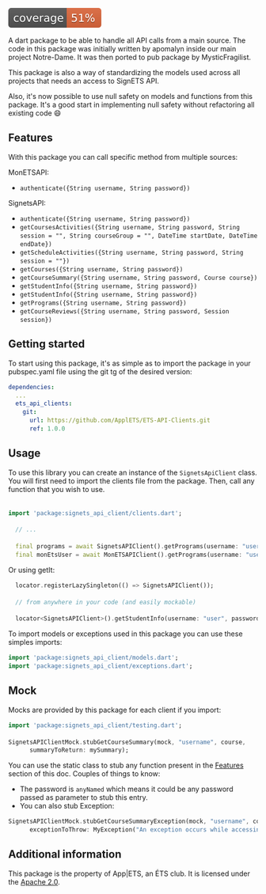 ![Coverage](https://raw.githubusercontent.com/ApplETS/ETS-API-Clients/main/coverage_badge.svg?sanitize=true)

<!-- 
This README describes the package. If you publish this package to pub.dev,
this README's contents appear on the landing page for your package.

For information about how to write a good package README, see the guide for
[writing package pages](https://dart.dev/guides/libraries/writing-package-pages). 

For general information about developing packages, see the Dart guide for
[creating packages](https://dart.dev/guides/libraries/create-library-packages)
and the Flutter guide for
[developing packages and plugins](https://flutter.dev/developing-packages). 
-->

A dart package to be able to handle all API calls from a main source. The code in this package was initially written by apomalyn inside our main project Notre-Dame. It was then ported to pub package by MysticFragilist. 

This package is also a way of standardizing the models used across all projects that needs an access to SignETS API.

Also, it's now possible to use null safety on models and functions from this package. It's a good start in implementing null safety without refactoring all existing code :smile:

## Features
 With this package you can call specific method from multiple sources:

MonETSAPI:
- `authenticate({String username, String password})`

SignetsAPI:
- `authenticate({String username, String password})`
- `getCoursesActivities({String username, String password, String session = "", String courseGroup = "", DateTime startDate, DateTime endDate})`
- `getScheduleActivities({String username, String password, String session = ""})`
- `getCourses({String username, String password})`
- `getCourseSummary({String username, String password, Course course})`
- `getStudentInfo({String username, String password})`
- `getStudentInfo({String username, String password})`
- `getPrograms({String username, String password})`
- `getCourseReviews({String username, String password, Session session})`

## Getting started

To start using this package, it's as simple as to import the package in your pubspec.yaml file using the git tg of the desired version:
```yaml
dependencies:
  ...
  ets_api_clients: 
    git:
      url: https://github.com/ApplETS/ETS-API-Clients.git
      ref: 1.0.0
```

## Usage

To use this library you can create an instance of the `SignetsApiClient` class. You will first need to import the clients file from the package. Then, call any function that you wish to use.

```dart

import 'package:signets_api_client/clients.dart';

  // ...
  
  final programs = await SignetsAPIClient().getPrograms(username: "user", password: "pwd");
  final monEtsUser = await MonETSAPIClient().getPrograms(username: "user", password: "pwd");
```

Or using getIt:
```dart
  locator.registerLazySingleton(() => SignetsAPIClient());
  
  // from anywhere in your code (and easily mockable)
  
  locator<SignetsAPIClient>().getStudentInfo(username: "user", password: "pwd");
```

To import models or exceptions used in this package you can use these simples imports:
```dart
import 'package:signets_api_client/models.dart';
import 'package:signets_api_client/exceptions.dart';
```
## Mock

Mocks are provided by this package for each client if you import:
```dart
import 'package:signets_api_client/testing.dart';

SignetsAPIClientMock.stubGetCourseSummary(mock, "username", course,
      summaryToReturn: mySummary);
```

You can use the static class to stub any function present in the [Features](#Features) section of this doc. Couples of things to know:
- The password is `anyNamed` which means it could be any password passed as parameter to stub this entry.
- You can also stub Exception:
```dart
SignetsAPIClientMock.stubGetCourseSummaryException(mock, "username", course,
      exceptionToThrow: MyException("An exception occurs while accessing get course summary"));
```

## Additional information

This package is the property of App|ETS, an ÉTS club. It is licensed under the [Apache 2.0](LICENSE). 
